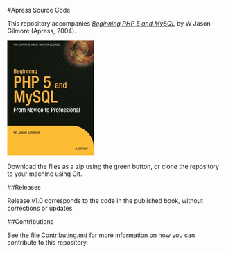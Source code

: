 #Apress Source Code

This repository accompanies [*Beginning PHP 5 and MySQL*](http://www.apress.com/9781893115514) by W Jason Gilmore (Apress, 2004).

[comment]: #cover
![Cover image](9781893115514.jpg)

Download the files as a zip using the green button, or clone the repository to your machine using Git.

##Releases

Release v1.0 corresponds to the code in the published book, without corrections or updates.

##Contributions

See the file Contributing.md for more information on how you can contribute to this repository.
